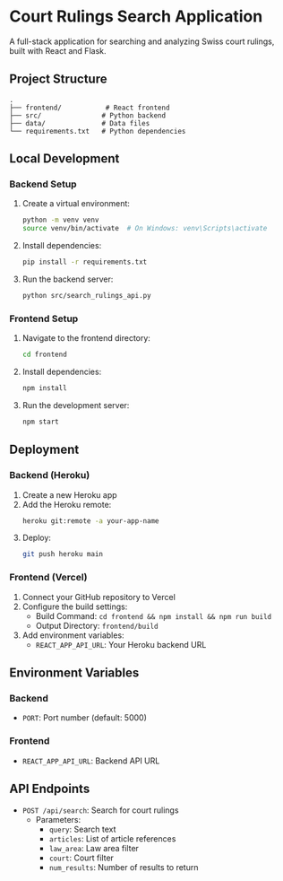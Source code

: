 # Court Rulings Search Application

A full-stack application for searching and analyzing Swiss court rulings, built with React and Flask.

## Project Structure

```
.
├── frontend/           # React frontend
├── src/               # Python backend
├── data/              # Data files
└── requirements.txt   # Python dependencies
```

## Local Development

### Backend Setup
1. Create a virtual environment:
   ```bash
   python -m venv venv
   source venv/bin/activate  # On Windows: venv\Scripts\activate
   ```
2. Install dependencies:
   ```bash
   pip install -r requirements.txt
   ```
3. Run the backend server:
   ```bash
   python src/search_rulings_api.py
   ```

### Frontend Setup
1. Navigate to the frontend directory:
   ```bash
   cd frontend
   ```
2. Install dependencies:
   ```bash
   npm install
   ```
3. Run the development server:
   ```bash
   npm start
   ```

## Deployment

### Backend (Heroku)
1. Create a new Heroku app
2. Add the Heroku remote:
   ```bash
   heroku git:remote -a your-app-name
   ```
3. Deploy:
   ```bash
   git push heroku main
   ```

### Frontend (Vercel)
1. Connect your GitHub repository to Vercel
2. Configure the build settings:
   - Build Command: `cd frontend && npm install && npm run build`
   - Output Directory: `frontend/build`
3. Add environment variables:
   - `REACT_APP_API_URL`: Your Heroku backend URL

## Environment Variables

### Backend
- `PORT`: Port number (default: 5000)

### Frontend
- `REACT_APP_API_URL`: Backend API URL

## API Endpoints

- `POST /api/search`: Search for court rulings
  - Parameters:
    - `query`: Search text
    - `articles`: List of article references
    - `law_area`: Law area filter
    - `court`: Court filter
    - `num_results`: Number of results to return 